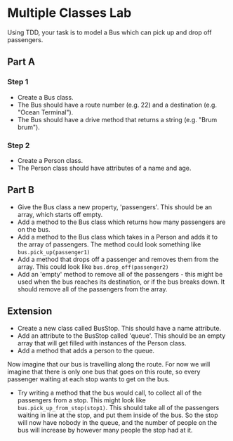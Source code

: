 # Multiple Classes Lab

Using TDD, your task is to model a Bus which can pick up and drop off passengers.

## Part A
### Step 1
- Create a Bus class.
- The Bus should have a route number (e.g. 22) and a destination (e.g. "Ocean Terminal").
- The Bus should have a drive method that returns a string (e.g. "Brum brum").

### Step 2
- Create a Person class.
- The Person class should have attributes of a name and age.

## Part B
- Give the Bus class a new property, 'passengers'. This should be an array, which starts off empty.
- Add a method to the Bus class which returns how many passengers are on the bus.
- Add a method to the Bus class which takes in a Person and adds it to the array of passengers. The method could look something like `bus.pick_up(passenger1)`
- Add a method that drops off a passenger and removes them from the array. This could look like `bus.drop_off(passenger2)`
- Add an 'empty' method to remove all of the passengers - this might be used when the bus reaches its destination, or if the bus breaks down. It should remove all of the passengers from the array.

## Extension
- Create a new class called BusStop. This should have a name attribute.
- Add an attribute to the BusStop called 'queue'. This should be an empty array that will get filled with instances of the Person class.
- Add a method that adds a person to the queue.

Now imagine that our bus is travelling along the route. For now we will imagine that there is only one bus that goes on this route, so every passenger waiting at each stop wants to get on the bus.

- Try writing a method that the bus would call, to collect all of the passengers from a stop. This might look like `bus.pick_up_from_stop(stop1)`. This should take all of the passengers waiting in line at the stop, and put them inside of the bus. So the stop will now have nobody in the queue, and the number of people on the bus will increase by however many people the stop had at it.
